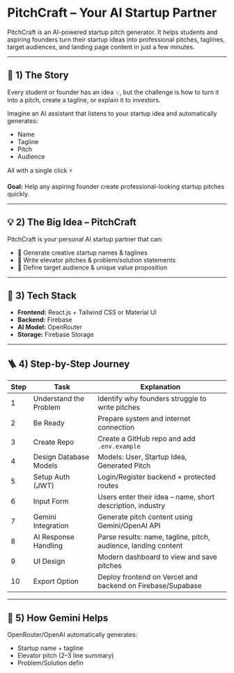# PitchCraft – Your AI Startup Partner

PitchCraft is an AI-powered startup pitch generator. It helps students and aspiring founders turn their startup ideas into professional pitches, taglines, target audiences, and landing page content in just a few minutes.

---

## 🧭 1) The Story

Every student or founder has an idea 💡, but the challenge is how to turn it into a pitch, create a tagline, or explain it to investors.  

Imagine an AI assistant that listens to your startup idea and automatically generates:  
- Name  
- Tagline  
- Pitch  
- Audience  

All with a single click ⚡  

**Goal:** Help any aspiring founder create professional-looking startup pitches quickly.

---

## 💡 2) The Big Idea – PitchCraft

PitchCraft is your personal AI startup partner that can:  
- 🎯 Generate creative startup names & taglines  
- 🧩 Write elevator pitches & problem/solution statements  
- 👥 Define target audience & unique value proposition    



---

## 🧩 3) Tech Stack

- **Frontend:** React.js + Tailwind CSS or Material UI  
- **Backend:** Firebase   
- **AI Model:**  OpenRouter
- **Storage:** Firebase Storage  

---

## 🪜 4) Step-by-Step Journey

| Step | Task | Explanation |
|------|------|-------------|
| 1 | Understand the Problem | Identify why founders struggle to write pitches |
| 2 | Be Ready | Prepare system and internet connection |
| 3 | Create Repo | Create a GitHub repo and add `.env.example` |
| 4 | Design Database Models | Models: User, Startup Idea, Generated Pitch |
| 5 | Setup Auth (JWT) | Login/Register backend + protected routes |
| 6 | Input Form | Users enter their idea – name, short description, industry |
| 7 | Gemini Integration | Generate pitch content using Gemini/OpenAI API |
| 8 | AI Response Handling | Parse results: name, tagline, pitch, audience, landing content |
| 9 | UI Design | Modern dashboard to view and save pitches |
| 10 | Export Option | Deploy frontend on Vercel and backend on Firebase/Supabase |

---

## 🧠 5) How Gemini Helps

OpenRouter/OpenAI automatically generates:  
- Startup name + tagline  
- Elevator pitch (2–3 line summary)  
- Problem/Solution defin
